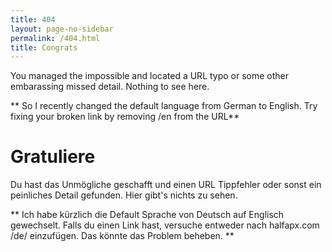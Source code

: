 ```yaml
---
title: 404
layout: page-no-sidebar
permalink: /404.html
title: Congrats
---
```

You managed the impossible and located a URL typo or some other embarassing missed detail. Nothing to see here.

** So I recently changed the default language from German to English. Try fixing your broken link by removing /en from the URL**

# Gratuliere

Du hast das Unmögliche geschafft und einen URL Tippfehler oder sonst ein peinliches Detail gefunden. Hier gibt's nichts zu sehen.

** Ich habe kürzlich die Default Sprache von Deutsch auf Englisch gewechselt. Falls du einen Link hast, versuche entweder nach halfapx.com /de/ einzufügen. Das könnte das Problem beheben. **
